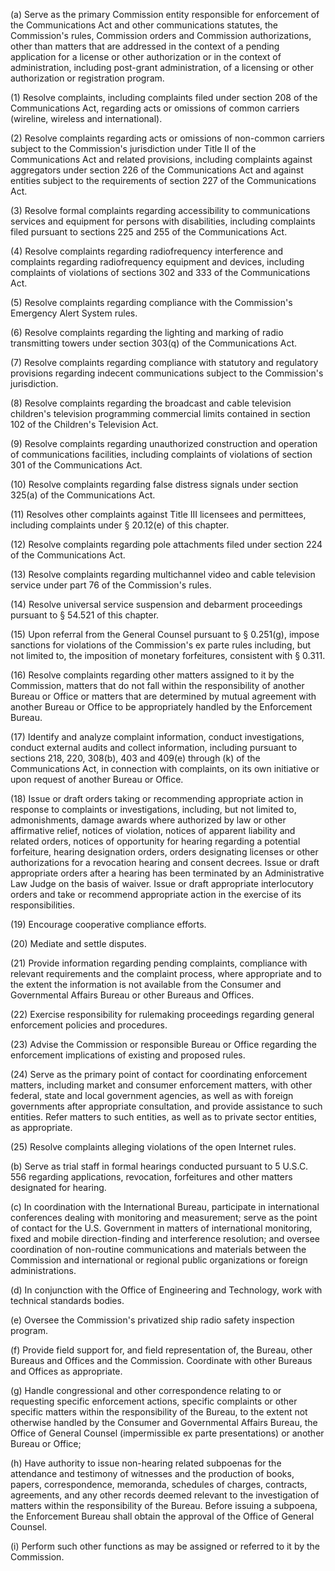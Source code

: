 (a) Serve as the primary Commission entity responsible for enforcement of the Communications Act and other communications statutes, the Commission's rules, Commission orders and Commission authorizations, other than matters that are addressed in the context of a pending application for a license or other authorization or in the context of administration, including post-grant administration, of a licensing or other authorization or registration program.

(1) Resolve complaints, including complaints filed under section 208 of the Communications Act, regarding acts or omissions of common carriers (wireline, wireless and international).
                

(2) Resolve complaints regarding acts or omissions of non-common carriers subject to the Commission's jurisdiction under Title II of the Communications Act and related provisions, including complaints against aggregators under section 226 of the Communications Act and against entities subject to the requirements of section 227 of the Communications Act.
                

(3) Resolve formal complaints regarding accessibility to communications services and equipment for persons with disabilities, including complaints filed pursuant to sections 225 and 255 of the Communications Act.

(4) Resolve complaints regarding radiofrequency interference and complaints regarding radiofrequency equipment and devices, including complaints of violations of sections 302 and 333 of the Communications Act.
                

(5) Resolve complaints regarding compliance with the Commission's Emergency Alert System rules.

(6) Resolve complaints regarding the lighting and marking of radio transmitting towers under section 303(q) of the Communications Act.
                

(7) Resolve complaints regarding compliance with statutory and regulatory provisions regarding indecent communications subject to the Commission's jurisdiction.

(8) Resolve complaints regarding the broadcast and cable television children's television programming commercial limits contained in section 102 of the Children's Television Act.
                

(9) Resolve complaints regarding unauthorized construction and operation of communications facilities, including complaints of violations of section 301 of the Communications Act.

(10) Resolve complaints regarding false distress signals under section 325(a) of the Communications Act.

(11) Resolves other complaints against Title III licensees and permittees, including complaints under § 20.12(e) of this chapter.
                

(12) Resolve complaints regarding pole attachments filed under section 224 of the Communications Act.

(13) Resolve complaints regarding multichannel video and cable television service under part 76 of the Commission's rules.
                

(14) Resolve universal service suspension and debarment proceedings pursuant to § 54.521 of this chapter.

(15) Upon referral from the General Counsel pursuant to § 0.251(g), impose sanctions for violations of the Commission's ex parte rules including, but not limited to, the imposition of monetary forfeitures, consistent with § 0.311.

(16) Resolve complaints regarding other matters assigned to it by the Commission, matters that do not fall within the responsibility of another Bureau or Office or matters that are determined by mutual agreement with another Bureau or Office to be appropriately handled by the Enforcement Bureau.

(17) Identify and analyze complaint information, conduct investigations, conduct external audits and collect information, including pursuant to sections 218, 220, 308(b), 403 and 409(e) through (k) of the Communications Act, in connection with complaints, on its own initiative or upon request of another Bureau or Office.

(18) Issue or draft orders taking or recommending appropriate action in response to complaints or investigations, including, but not limited to, admonishments, damage awards where authorized by law or other affirmative relief, notices of violation, notices of apparent liability and related orders, notices of opportunity for hearing regarding a potential forfeiture, hearing designation orders, orders designating licenses or other authorizations for a revocation hearing and consent decrees. Issue or draft appropriate orders after a hearing has been terminated by an Administrative Law Judge on the basis of waiver. Issue or draft appropriate interlocutory orders and take or recommend appropriate action in the exercise of its responsibilities.

(19) Encourage cooperative compliance efforts.

(20) Mediate and settle disputes.

(21) Provide information regarding pending complaints, compliance with relevant requirements and the complaint process, where appropriate and to the extent the information is not available from the Consumer and Governmental Affairs Bureau or other Bureaus and Offices.

(22) Exercise responsibility for rulemaking proceedings regarding general enforcement policies and procedures.

(23) Advise the Commission or responsible Bureau or Office regarding the enforcement implications of existing and proposed rules.

(24) Serve as the primary point of contact for coordinating enforcement matters, including market and consumer enforcement matters, with other federal, state and local government agencies, as well as with foreign governments after appropriate consultation, and provide assistance to such entities. Refer matters to such entities, as well as to private sector entities, as appropriate.

(25) Resolve complaints alleging violations of the open Internet rules.

(b) Serve as trial staff in formal hearings conducted pursuant to 5 U.S.C. 556 regarding applications, revocation, forfeitures and other matters designated for hearing.

(c) In coordination with the International Bureau, participate in international conferences dealing with monitoring and measurement; serve as the point of contact for the U.S. Government in matters of international monitoring, fixed and mobile direction-finding and interference resolution; and oversee coordination of non-routine communications and materials between the Commission and international or regional public organizations or foreign administrations.

(d) In conjunction with the Office of Engineering and Technology, work with technical standards bodies.

(e) Oversee the Commission's privatized ship radio safety inspection program.
                

(f) Provide field support for, and field representation of, the Bureau, other Bureaus and Offices and the Commission. Coordinate with other Bureaus and Offices as appropriate.

(g) Handle congressional and other correspondence relating to or requesting specific enforcement actions, specific complaints or other specific matters within the responsibility of the Bureau, to the extent not otherwise handled by the Consumer and Governmental Affairs Bureau, the Office of General Counsel (impermissible ex parte presentations) or another Bureau or Office;

(h) Have authority to issue non-hearing related subpoenas for the attendance and testimony of witnesses and the production of books, papers, correspondence, memoranda, schedules of charges, contracts, agreements, and any other records deemed relevant to the investigation of matters within the responsibility of the Bureau. Before issuing a subpoena, the Enforcement Bureau shall obtain the approval of the Office of General Counsel.

(i) Perform such other functions as may be assigned or referred to it by the Commission.

